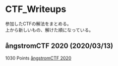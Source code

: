 # CTF_Writeups
参加したCTFの解法をまとめる。  
上から新しいもの、解けた順になっている。  

## ångstromCTF 2020 (2020/03/13)
1030 Points
[ångstromCTF 2020](ångstromCTF_2020)